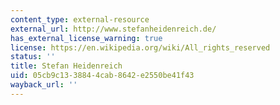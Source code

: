 ```yaml
---
content_type: external-resource
external_url: http://www.stefanheidenreich.de/
has_external_license_warning: true
license: https://en.wikipedia.org/wiki/All_rights_reserved
status: ''
title: Stefan Heidenreich
uid: 05cb9c13-3884-4cab-8642-e2550be41f43
wayback_url: ''
---
```

